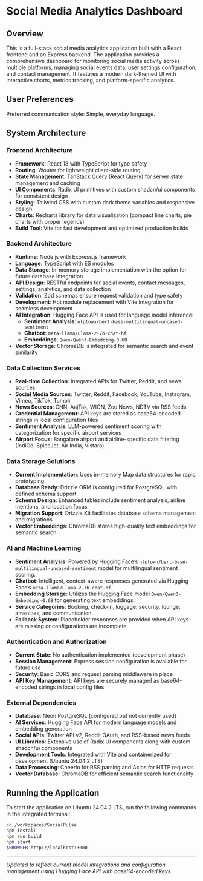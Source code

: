 # Social Media Analytics Dashboard

## Overview

This is a full-stack social media analytics application built with a React frontend and an Express backend. The application provides a comprehensive dashboard for monitoring social media activity across multiple platforms, managing social events data, user settings configuration, and contact management. It features a modern dark-themed UI with interactive charts, metrics tracking, and platform-specific analytics.

## User Preferences

Preferred communication style: Simple, everyday language.

## System Architecture

### Frontend Architecture
- **Framework**: React 18 with TypeScript for type safety
- **Routing**: Wouter for lightweight client-side routing
- **State Management**: TanStack Query (React Query) for server state management and caching
- **UI Components**: Radix UI primitives with custom shadcn/ui components for consistent design
- **Styling**: Tailwind CSS with custom dark theme variables and responsive design
- **Charts**: Recharts library for data visualization (compact line charts, pie charts with proper legends)
- **Build Tool**: Vite for fast development and optimized production builds

### Backend Architecture
- **Runtime**: Node.js with Express.js framework
- **Language**: TypeScript with ES modules
- **Data Storage**: In-memory storage implementation with the option for future database integration
- **API Design**: RESTful endpoints for social events, contact messages, settings, analytics, and data collection
- **Validation**: Zod schemas ensure request validation and type safety
- **Development**: Hot module replacement with Vite integration for seamless development
- **AI Integration**: Hugging Face API is used for language model inference:
  - **Sentiment Analysis**: `nlptown/bert-base-multilingual-uncased-sentiment`
  - **Chatbot**: `meta-llama/Llama-2-7b-chat-hf`
  - **Embeddings**: `Qwen/Qwen3-Embedding-0.6B`
- **Vector Storage**: ChromaDB is integrated for semantic search and event similarity

### Data Collection Services
- **Real-time Collection**: Integrated APIs for Twitter, Reddit, and news sources
- **Social Media Sources**: Twitter, Reddit, Facebook, YouTube, Instagram, Vimeo, TikTok, Tumblr
- **News Sources**: CNN, AajTak, WION, Zee News, NDTV via RSS feeds
- **Credential Management**: API keys are stored as base64-encoded strings in local configuration files
- **Sentiment Analysis**: LLM-powered sentiment scoring with categorization for specific airport services
- **Airport Focus**: Bangalore airport and airline-specific data filtering (IndiGo, SpiceJet, Air India, Vistara)

### Data Storage Solutions
- **Current Implementation**: Uses in-memory Map data structures for rapid prototyping
- **Database Ready**: Drizzle ORM is configured for PostgreSQL with defined schema support
- **Schema Design**: Enhanced tables include sentiment analysis, airline mentions, and location focus
- **Migration Support**: Drizzle Kit facilitates database schema management and migrations
- **Vector Embeddings**: ChromaDB stores high-quality text embeddings for semantic search

### AI and Machine Learning
- **Sentiment Analysis**: Powered by Hugging Face’s `nlptown/bert-base-multilingual-uncased-sentiment` model for multilingual sentiment scoring.
- **Chatbot**: Intelligent, context-aware responses generated via Hugging Face’s `meta-llama/Llama-2-7b-chat-hf`.
- **Embedding Storage**: Utilizes the Hugging Face model `Qwen/Qwen3-Embedding-0.6B` for generating text embeddings.
- **Service Categories**: Booking, check-in, luggage, security, lounge, amenities, and communication.
- **Fallback System**: Placeholder responses are provided when API keys are missing or configurations are incomplete.

### Authentication and Authorization
- **Current State**: No authentication implemented (development phase)
- **Session Management**: Express session configuration is available for future use
- **Security**: Basic CORS and request parsing middleware in place
- **API Key Management**: API keys are securely managed as base64-encoded strings in local config files

### External Dependencies
- **Database**: Neon PostgreSQL (configured but not currently used)
- **AI Services**: Hugging Face API for modern language models and embedding generation
- **Social APIs**: Twitter API v2, Reddit OAuth, and RSS-based news feeds
- **UI Libraries**: Extensive use of Radix UI components along with custom shadcn/ui components
- **Development Tools**: Integrated with Vite and containerized for development (Ubuntu 24.04.2 LTS)
- **Data Processing**: Cheerio for RSS parsing and Axios for HTTP requests
- **Vector Database**: ChromaDB for efficient semantic search functionality

## Running the Application

To start the application on Ubuntu 24.04.2 LTS, run the following commands in the integrated terminal:

```bash
cd /workspaces/SocialPulse
npm install
npm run build
npm start
$BROWSER http://localhost:3000
```

---

*Updated to reflect current model integrations and configuration management using Hugging Face API with base64-encoded keys.*